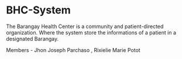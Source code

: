 # BHC-System
The Barangay Health Center is a community and patient-directed organization. Where the system store the informations of a patient in a designated Barangay.

Members - Jhon Joseph Parchaso ,
          Rixielie Marie Potot
